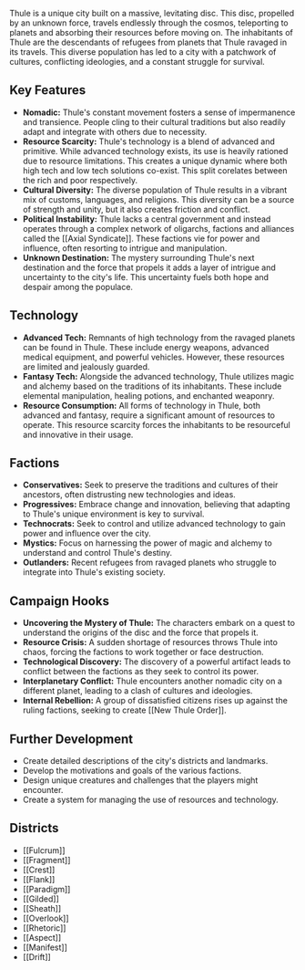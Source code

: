 Thule is a unique city built on a massive, levitating disc. This disc, propelled by an unknown force, travels endlessly through the cosmos, teleporting to planets and absorbing their resources before moving on. The inhabitants of Thule are the descendants of refugees from planets that Thule ravaged in its travels. This diverse population has led to a city with a patchwork of cultures, conflicting ideologies, and a constant struggle for survival.

## Key Features

- **Nomadic:** Thule's constant movement fosters a sense of impermanence and transience. People cling to their cultural traditions but also readily adapt and integrate with others due to necessity.
- **Resource Scarcity:** Thule's technology is a blend of advanced and primitive. While advanced technology exists, its use is heavily rationed due to resource limitations. This creates a unique dynamic where both high tech and low tech solutions co-exist. This split corelates between the rich and poor respectively.
- **Cultural Diversity:** The diverse population of Thule results in a vibrant mix of customs, languages, and religions. This diversity can be a source of strength and unity, but it also creates friction and conflict.
- **Political Instability:** Thule lacks a central government and instead operates through a complex network of oligarchs, factions and alliances called the [[Axial Syndicate]]. These factions vie for power and influence, often resorting to intrigue and manipulation.
- **Unknown Destination:** The mystery surrounding Thule's next destination and the force that propels it adds a layer of intrigue and uncertainty to the city's life. This uncertainty fuels both hope and despair among the populace.

## Technology

- **Advanced Tech:** Remnants of high technology from the ravaged planets can be found in Thule. These include energy weapons, advanced medical equipment, and powerful vehicles. However, these resources are limited and jealously guarded.
- **Fantasy Tech:** Alongside the advanced technology, Thule utilizes magic and alchemy based on the traditions of its inhabitants. These include elemental manipulation, healing potions, and enchanted weaponry.
- **Resource Consumption:** All forms of technology in Thule, both advanced and fantasy, require a significant amount of resources to operate. This resource scarcity forces the inhabitants to be resourceful and innovative in their usage.

## Factions

- **Conservatives:** Seek to preserve the traditions and cultures of their ancestors, often distrusting new technologies and ideas.
- **Progressives:** Embrace change and innovation, believing that adapting to Thule's unique environment is key to survival.
- **Technocrats:** Seek to control and utilize advanced technology to gain power and influence over the city.
- **Mystics:** Focus on harnessing the power of magic and alchemy to understand and control Thule's destiny.
- **Outlanders:** Recent refugees from ravaged planets who struggle to integrate into Thule's existing society.

## Campaign Hooks

- **Uncovering the Mystery of Thule:** The characters embark on a quest to understand the origins of the disc and the force that propels it.
- **Resource Crisis:** A sudden shortage of resources throws Thule into chaos, forcing the factions to work together or face destruction.
- **Technological Discovery:** The discovery of a powerful artifact leads to conflict between the factions as they seek to control its power.
- **Interplanetary Conflict:** Thule encounters another nomadic city on a different planet, leading to a clash of cultures and ideologies.
- **Internal Rebellion:** A group of dissatisfied citizens rises up against the ruling factions, seeking to create [[New Thule Order]].

## Further Development

- Create detailed descriptions of the city's districts and landmarks.
- Develop the motivations and goals of the various factions.
- Design unique creatures and challenges that the players might encounter.
- Create a system for managing the use of resources and technology.

## Districts
- [[Fulcrum]]
- [[Fragment]]
- [[Crest]]
- [[Flank]]
- [[Paradigm]]
- [[Gilded]]
- [[Sheath]]
- [[Overlook]]
- [[Rhetoric]]
- [[Aspect]]
- [[Manifest]]
- [[Drift]]

